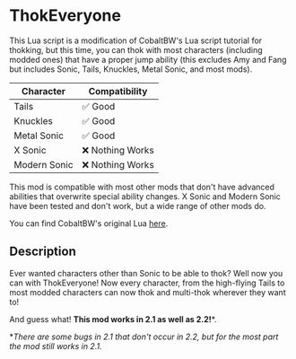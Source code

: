 # ThokEveryone
This Lua script is a modification of CobaltBW's Lua script tutorial for thokking, but this time, you can thok with most characters (including modded ones) that have a proper jump ability (this excludes Amy and Fang but includes Sonic, Tails, Knuckles, Metal Sonic, and most mods).

| Character | Compatibility |
|------------|------------------
| Tails          | ✅ Good        |
| Knuckles   | ✅ Good   |
| Metal Sonic | ✅ Good        | 
| X Sonic | ❌ Nothing Works  | 
| Modern Sonic | ❌ Nothing Works  |

This mod is compatible with most other mods that don't have advanced abilities that overwrite special ability changes. X Sonic and Modern Sonic have been tested and don't work, but 
a wide range of other mods do.

You can find CobaltBW's original Lua [here](https://mb.srb2.org/threads/lua-thok-scripting-example.30555/).

## Description
Ever wanted characters other than Sonic to be able to thok? Well now you can with ThokEveryone! Now every character, from the high-flying Tails to most modded characters
can now thok and multi-thok wherever they want to!

And guess what! **This mod works in 2.1 as well as 2.2!***.

**There are some bugs in 2.1 that don't occur in 2.2, but for the most part the mod still works in 2.1.*
